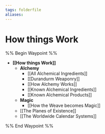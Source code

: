 ```yaml
---
tags: folderfile
aliases:
---
```


# How things Work
%% Begin Waypoint %%
- **[[How things Work]]**
	- **Alchemy**
		- [[All Alchemical Ingredients]]
		- [[Durandurm Weaponry]]
		- [[How Alchemy Works]]
		- [[Known Alchemical Ingredients]]
		- [[Known Alchemical Products]]
	- **Magic**
		- [[How the Weave becomes Magic]]
	- [[The Planes of Existence]]
	- [[The Worldwide Calendar Systems]]

%% End Waypoint %%
